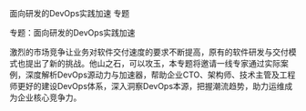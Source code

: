 面向研发的DevOps实践加速 专题

专题：面向研发的DevOps实践加速

激烈的市场竞争让业务对软件交付速度的要求不断提高，原有的软件研发与交付模式也提出了新的挑战。他山之石，可以攻玉，本专题将邀请一线专家通过实际案例，深度解析DevOps源动力与加速器，帮助企业CTO、架构师、技术主管及工程师更好的建设DevOps体系，深入洞察DevOps本源，把握潮流趋势，助力运维成为企业核心竞争力。
